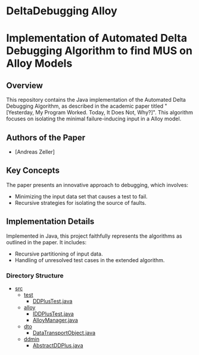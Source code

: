 # DeltaDebugging Alloy

# Implementation of Automated Delta Debugging Algorithm to find MUS on Alloy Models

## Overview
This repository contains the Java implementation of the Automated Delta Debugging Algorithm, as described in the academic paper titled "[Yesterday, My Program Worked. Today, It Does Not, Why?]". This algorithm focuses on isolating the minimal failure-inducing input in a Alloy model.

## Authors of the Paper
- [Andreas Zeller]

## Key Concepts
The paper presents an innovative approach to debugging, which involves:
- Minimizing the input data set that causes a test to fail.
- Recursive strategies for isolating the source of faults.

## Implementation Details
Implemented in Java, this project faithfully represents the algorithms as outlined in the paper. It includes:
- Recursive partitioning of input data.
- Handling of unresolved test cases in the extended algorithm.

### Directory Structure

* [src](./src)
  * [test](./src/test)
    * [DDPlusTest.java](./src/test/DDPlusTest.java)
  * [alloy](./src/alloy)
    * [IDDPlusTest.java](./src/alloy/IDDPlusTest.java)
    * [AlloyManager.java](./src/alloy/AlloyManager.java)
  * [dto](./src/dto)
    * [DataTransportObject.java](./src/dto/DataTransportObject.java)
  * [ddmin](./src/ddmin)
    * [AbstractDDPlus.java](./src/ddmin/AbstractDDPlus.java)
